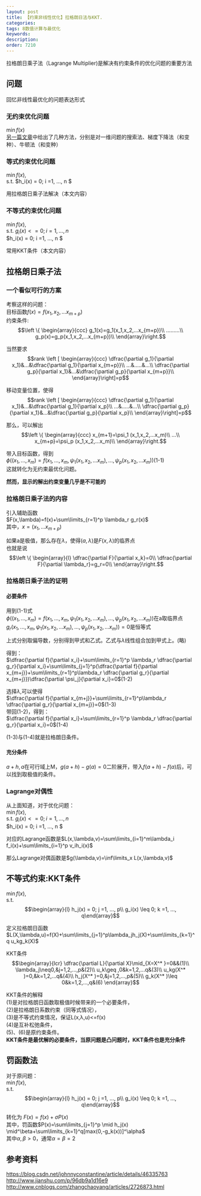 ```yaml
---
layout: post
title: 【约束非线性优化】拉格朗日法与KKT.
categories:
tags: 8数值计算与最优化
keywords:
description:
order: 7210
---
```


拉格朗日乘子法（Lagrange Multiplier)是解决有约束条件的优化问题的重要方法  


## 问题
回忆非线性最优化的问题表达形式
### 无约束优化问题
$\min f(x)$  
[另一篇文章](http://www.guofei.site/2018/05/26/nonlinearprogramming.html)中给出了几种方法，分别是对一维问题的搜索法、梯度下降法（和变种）、牛顿法（和变种）  


### 等式约束优化问题
$\min f(x)$,   
s.t. $h_i(x) = 0; i =1, ..., n $  

用拉格朗日乘子法解决（本文内容）  

### 不等式约束优化问题

$\min f(x)$,   
s.t. $g_i(x) <= 0; i =1, ..., n$  
$h_i(x) = 0; i =1, ..., n $  

常用KKT条件（本文内容）

## 拉格朗日乘子法
### 一个看似可行的方案

考察这样的问题：  
目标函数$f(x)=f(x_1,x_2,...x_{m+p})$  
约束条件:$$\left \{ \begin{array}{ccc}
g_1(x)=g_1(x_1,x_2,...x_{m+p})\\
.........\\
g_p(x)=g_p(x_1,x_2,...x_{m+p})\\
\end{array}\right.$$  


当然要求$$rank \left [ \begin{array}{ccc}
\dfrac{\partial g_1}{\partial x_1}&...&\dfrac{\partial g_1}{\partial x_{m+p}}\\
...&.....&...\\
\dfrac{\partial g_p}{\partial x_1}&...&\dfrac{\partial g_p}{\partial x_{m+p}}\\
\end{array}\right]=p$$  

移动变量位置，使得$$rank \left [ \begin{array}{ccc}
\dfrac{\partial g_1}{\partial x_1}&...&\dfrac{\partial g_1}{\partial x_p}\\
...&.....&...\\
\dfrac{\partial g_p}{\partial x_1}&...&\dfrac{\partial g_p}{\partial x_p}\\
\end{array}\right]=p$$  


那么，可以解出$$\left \{ \begin{array}{ccc}
x_{m+1}=\psi_1 (x_1,x_2,...x_m)\\
...\\
x_{m+p}=\psi_p (x_1,x_2,...x_m)\\
\end{array}\right.$$  

带入目标函数，得到  
$\phi((x_1,...,x_m)=f(x_1,...,x_m,\psi_1 (x_1,x_2,...x_m),...,\psi_p (x_1,x_2,...x_m))$(1-1)  
这就转化为无约束最优化问题。  


**然而，显示的解出约束变量几乎是不可能的**  

### 拉格朗日乘子法的内容

引入辅助函数  
$F(x,\lambda)=f(x)+\sum\limits_{r=1}^p \lambda_r g_r(x)$  
其中，$x=(x_1,...x_{m+p})$  


如果a是极值，那么存在$\lambda$，使得$(a,\lambda)$是$F(x,\lambda)$的临界点  
也就是说$$\left \{ \begin{array}{l}
\dfrac{\partial F}{\partial x_k}=0\\
\dfrac{\partial F}{\partial \lambda_r}=g_r=0\\
\end{array}\right.$$  

### 拉格朗日乘子法的证明


#### 必要条件

用到(1-1)式  
$\phi((x_1,...,x_m)=f(x_1,...,x_m,\psi_1 (x_1,x_2,...x_m),...,\psi_p (x_1,x_2,...x_m))$在a取临界点  
$g_r(x_1,...,x_m,\psi_1 (x_1,x_2,...x_m),...,\psi_p (x_1,x_2,...x_m))=0$是恒等式  


上式分别取偏导数，分别得到甲式和乙式。乙式与$\lambda$线性组合加到甲式上。(略)  


得到：  
$\dfrac{\partial f}{\partial x_i}+\sum\limits_{r=1}^p \lambda_r \dfrac{\partial g_r}{\partial x_i}+\sum\limits_{j=1}^p(\dfrac{\partial f}{\partial x_{m+j}}+\sum\limits_{r=1}^p\lambda_r \dfrac{\partial g_r}{\partial x_{m+j}})\dfrac{\partial \psi_j}{\partial x_i}=0$(1-2)  


选择$\lambda$,可以使得  
$\dfrac{\partial f}{\partial x_{m+j}}+\sum\limits_{r=1}^p\lambda_r \dfrac{\partial g_r}{\partial x_{m+j}}=0$(1-3)  
带回(1-2)，得到：  
$\dfrac{\partial f}{\partial x_i}+\sum\limits_{r=1}^p \lambda_r \dfrac{\partial g_r}{\partial x_i}=0$(1-4)  

(1-3)与(1-4)就是拉格朗日条件。  

#### 充分条件
$a+h,a$在可行域上M，$g(a+h)-g(a)=0$二阶展开，带入$f(a+h)-f(a)$后，可以找到取极值的条件。  

### Lagrange对偶性

从上面知道，对于优化问题：  
$\min f(x)$,   
s.t. $g_i(x) <= 0; i =1, ..., n$  
$h_i(x) = 0; i =1, ..., n $  


对应的Lagrange函数是$L(x,\lambda,v)=\sum\limits_{i=1}^m\lambda_i f_i(x)+\sum\limits_{i=1}^p v_ih_i(x)$  


那么Lagrange对偶函数是$g(\lambda,v)=\inf\limits_x L(x,\lambda,v)$  

<!--
### 性质
1. 即使原问题不是凸的，对偶函数也是凹函数
-->


## 不等式约束:KKT条件
$\min f(x)$,   
s.t. $$\begin{array}{l}
h_j(x) = 0; j =1, ..., p\\
g_i(x) \leq 0; k =1, ..., q\end{array}$$  


定义拉格朗日函数  $L(X,\lambda,u)=f(X)+\sum\limits_{j=1}^p\lambda_jh_j(X)+\sum\limits_{k=1}^q u_kg_k(X)$  


KKT条件  
$$\begin{array}{lcr}
\dfrac{\partial L}{\partial X}\mid_{X=X^* }=0&&(1)\\
\lambda_j\neq0,&j=1,2,...,p&(2)\\
u_k\geq ,0&k=1,2,...q&(3)\\
u_kg(X^* )=0,&k=1,2,...q&(4)\\
h_j(X^* )=0,&j=1,2,...,p&(5)\\
g_k(X^* )\leq 0&k=1,2,...,q&(6)
\end{array}$$


KKT条件的解释  
(1)是对拉格朗日函数取极值时候带来的一个必要条件，  
(2)是拉格朗日系数约束（同等式情况），  
(3)是不等式约束情况，保证L(x,λ,u)<=f(x)  
(4)是互补松弛条件，  
(5)、(6)是原约束条件。  
**KKT条件是最优解的必要条件，当原问题是凸问题时，KKT条件也是充分条件**  


## 罚函数法
对于原问题：  
$\min f(x)$,   
s.t. $$\begin{array}{l}
h_j(x) = 0; j =1, ..., p\\
g_i(x) \leq 0; k =1, ..., q\end{array}$$  


转化为
$F(x)=f(x)+\sigma P(x)$  
其中，罚函数$P(x)=\sum\limits_{j=1}^p \mid h_j(x) \mid^\beta+\sum\limits_{k=1}^q[max(0,-g_k(x))]^\alpha$  
其中$\alpha, \beta>0$，通常$\alpha=\beta=2$  



## 参考资料

https://blog.csdn.net/johnnyconstantine/article/details/46335763  
http://www.jianshu.com/p/96db9a1d16e9  
http://www.cnblogs.com/zhangchaoyang/articles/2726873.html
